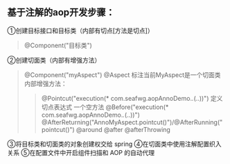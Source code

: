 ## 基于注解的aop开发步骤：
①创建目标接口和目标类（内部有切点[方法是切点]）
> @Component("目标类")

②创建切面类（内部有增强方法）
> @Component("myAspect")
> @Aspect 标注当前MyAspect是一个切面类
> 内部增强方法：
>> @Pointcut("execution(* com.seafwg.aopAnnoDemo.*.*(..))") 定义切点表达式 一个空方法
>> @Before("execution(* com.seafwg.aopAnnoDemo.*.*(..))") 
>> @AfterReturning("AnnoMyAspect.pointcut()")/@AfterRunning("pointcut()")
>> @around
>> @after
>> @afterThrowing

③将目标类和切面类的对象创建权交给 spring
④在切面类中使用注解配置织入关系
⑤在配置文件中开启组件扫描和 AOP 的自动代理
